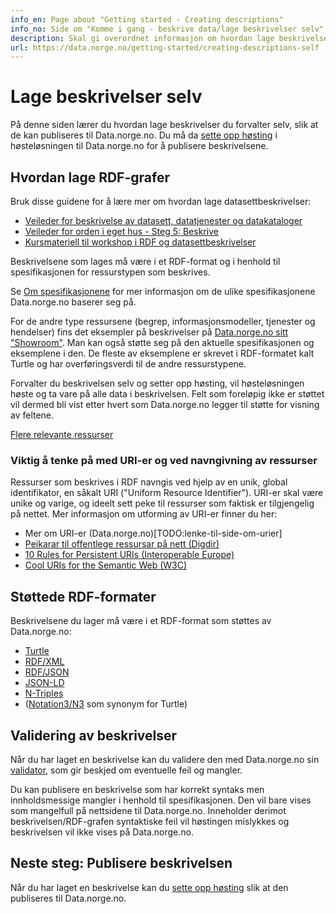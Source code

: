 ```yaml
---
info_en: Page about "Getting started - Creating descriptions"
info_no: Side om "Komme i gang - beskrive data/lage beskrivelser selv"
description: Skal gi overordnet informasjon om hvordan lage beskrivelser
url: https://data.norge.no/getting-started/creating-descriptions-self
---
```


# Lage beskrivelser selv

På denne siden lærer du hvordan lage beskrivelser du forvalter selv, slik at de kan publiseres til Data.norge.no. Du må da [sette opp høsting](TODO:lenke-til-side) i høsteløsningen til Data.norge.no for å publisere beskrivelsene.

## Hvordan lage RDF-grafer

Bruk disse guidene for å lære mer om hvordan lage datasettbeskrivelser:

- [Veileder for beskrivelse av datasett, datatjenester og datakataloger](https://informasjonsforvaltning.github.io/veileder-beskrivelse-av-datasett/#beskrivelse-av-datasett)
- [Veileder for orden i eget hus - Steg 5: Beskrive](https://www.digdir.no/informasjonsforvaltning/steg-5-beskrive/2724)
- [Kursmateriell til workshop i RDF og datasettbeskrivelser](https://github.com/fellesdatakatalog/sikt-workshop/blob/main/ressurshefte/ressurshefte.md)

Beskrivelsene som lages må være i et RDF-format og i henhold til spesifikasjonen for ressurstypen som beskrives.

Se [Om spesifikasjonene](TODO:lenke-til-siden-om-spesifikasjon) for mer informasjon om de ulike spesifikasjonene Data.norge.no baserer seg på.

For de andre type ressursene (begrep, informasjonsmodeller, tjenester og hendelser) fins det eksempler på beskrivelser på [Data.norge.no sitt "Showroom"](https://data.norge.no/showroom/overview). Man kan også støtte seg på den aktuelle spesifikasjonen og eksemplene i den. De fleste av eksemplene er skrevet i RDF-formatet kalt Turtle og har overføringsverdi til de andre ressurstypene.

Forvalter du beskrivelsen selv og setter opp høsting, vil høsteløsningen høste og ta vare på alle data i beskrivelsen. Felt som foreløpig ikke er støttet vil dermed bli vist etter hvert som Data.norge.no legger til støtte for visning av feltene.

[Flere relevante ressurser](TODO:lenke-til-side)

### Viktig å tenke på med URI-er og ved navngivning av ressurser

Ressurser som beskrives i RDF navngis ved hjelp av en unik, global identifikator, en såkalt URI ("Uniform Resource Identifier"). URI-er skal være unike og varige, og ideelt sett peke til ressurser som faktisk er tilgjengelig på nettet. Mer informasjon om utforming av URI-er finner du her:

- Mer om URI-er (Data.norge.no)[TODO:lenke-til-side-om-urier]
- [Peikarar til offentlege ressursar på nett (Digdir)](https://www.digdir.no/standarder/peikarar-til-offentlege-ressursar-pa-nett/1492)
- [10 Rules for Persistent URIs (Interoperable Europe)](https://joinup.ec.europa.eu/collection/semic-support-centre/document/10-rules-persistent-uris)
- [Cool URIs for the Semantic Web (W3C)](https://www.w3.org/TR/cooluris/#semweb)

## Støttede RDF-formater

Beskrivelsene du lager må være i et RDF-format som støttes av Data.norge.no:

- [Turtle](https://www.w3.org/TR/turtle/)
- [RDF/XML](https://www.w3.org/TR/rdf-syntax-grammar/)
- [RDF/JSON](https://www.w3.org/TR/rdf-json/)
- [JSON-LD](https://www.w3.org/TR/json-ld11/)
- [N-Triples](https://www.w3.org/TR/n-triples/)
- ([Notation3/N3](https://www.w3.org/TeamSubmission/n3/) som synonym for Turtle)

## Validering av beskrivelser

Når du har laget en beskrivelse kan du validere den med Data.norge.no sin [validator](https://data.norge.no/validator), som gir beskjed om eventuelle feil og mangler.

Du kan publisere en beskrivelse som har korrekt syntaks men innholdsmessige mangler i henhold til spesifikasjonen. Den vil bare vises som mangelfull på nettsidene til Data.norge.no. Inneholder derimot beskrivelsen/RDF-grafen syntaktiske feil vil høstingen mislykkes og beskrivelsen vil ikke vises på Data.norge.no.

## Neste steg: Publisere beskrivelsen

Når du har laget en beskrivelse kan du [sette opp høsting](TODO:lenke-til-side) slik at den publiseres til Data.norge.no.
